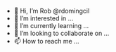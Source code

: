- 👋 Hi, I’m Rob @rdomingcil
- 👀 I’m interested in ...
- 🌱 I’m currently learning ...
- 💞️ I’m looking to collaborate on ...
- 📫 How to reach me ...

<!---
rdomingcil/rdomingcil is a ✨ special ✨ repository because its `README.md` (this file) appears on your GitHub profile.
You can click the Preview link to take a look at your changes.
--->
